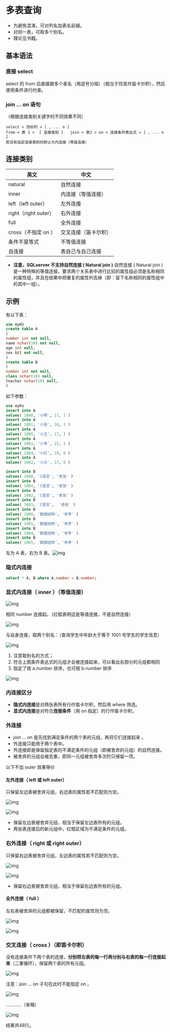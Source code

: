 # 多表查询

- 为避免混淆，可对列名加表名前缀。
- 对同一表，可取多个别名。
- 理论见书籍。

## 基本语法

### 直接 select

select 的 from 后直接跟多个表名（用逗号分隔）（相当于将其作笛卡尔积），然后使用条件进行约束。

### join ... on 语句

（根据连接类别关键字的不同效果不同）

```
select < 目标列 > [ , ... n ]
from < 表 1 >  [ 连接类别 ]   join < 表2 > on < 连接条件表达式 > [ , ... n ]
若没有指定连接类别则默认为内连接（等值连接）
```

## 连接类别

| 英文 | 中文 |
| ---- | ---- |
| natural			|		自然连接 |
| inner				|	内连接（等值连接）|
| left（left outer）		|	左外连接 |
| right（right outer）	|	右外连接 |
| full					|	全外连接 |
| cross（不指定 on ）	|	交叉连接（笛卡尔积） |
| 条件不是等式			|	不等值连接 |
| 自连接	|	表自己与自己连接 |

- **注意，SQLserver 不支持自然连接 ( Natural join )**
	自然连接 ( Natural join ) 是一种特殊的等值连接，要求两个关系表中进行比较的属性组必须是名称相同的属性组，并且在结果中把重复的属性列去掉（即：留下名称相同的属性组中的其中一组）。

## 示例

有以下表：

```sql
use myKU
create table A
(
number int not null,
name nchar(10) not null,
age int null, 
sex bit not null,
)
create table B
(
number int not null,
class nchar(10) null,
teachar nchar(10) null,
)
```

如下参数：

```sql
use myKu
insert into A
values( 1000, '小明', 17, 1 )
insert into A
values( 1001, '小张', 18, 1 )
insert into A
values( 1005, '小王', 17, 1 )
insert into A
values( 1003, '小李', 21, 1 )
insert into A
values( 1004, '小红', 19, 0 )
insert into A
values( 1002, '小兰', 17, 0 )

insert into B
values( 1000, 'C语言', '老张' )
insert into B
values( 1004, 'C语言', '老张' )
insert into B
values( 1002, 'C语言', '老张' )
insert into B
values( 1003, 'C语言',  '老张' )
insert into B
values( 1000, '数据结构', '老李' )
insert into B
values( 1001, '数据结构', '老李' )
insert into B
values( 1004, '数据结构', '老李' )
insert into B
values( 1005, '数据结构', '老李' )
```

左为 A 表，右为 B 表。![img](images/多表查询/clipboard.png)

### 隐式内连接

```sql
select * A, B where A.number = B.number;
```

### 显式内连接（ inner ）（等值连接）

![img](images/多表查询/clipboard-16410170361401.png)

相同 number 连接起。（红框表明这是等值连接，不是自然连接）

![img](images/多表查询/clipboard-16410170786792.png)

与自身连接，取两个别名：（查询学生中年龄大于等于 1001 号学生的学生信息）

![img](images/多表查询/clipboard-16410170977943.png)

1. 注意取别名的方式；
2. 符合上图条件表达式的元组才会被连接起来，可以看出右部分的元组都相同
3. 指定了按 a.number 排序，也可按 b.number 排序

![img](images/多表查询/clipboard-16410171242844.png)

### 内连接区分

- **隐式内连接**是对两张表所有行作笛卡尔积，然后用 where 筛选。
- **显式内连接**是对符合**连接条件**（用 on 指定）的行作笛卡尔积。

### 外连接

- join ... on 是先找到满足条件的两个表的元组，再将它们连接起来 。
- 外连接只能用于两个表中。
- 外连接即是保留指定表的不满足条件的元组（即被舍弃的元组）的自然连接。
- 被舍弃的元组会被去重，即同一元组被舍弃多次时只保留一项。

以下不加 outer 效果等价

#### 左外连接（ left 或 left outer）

只保留左边表被舍弃元组，右边表的属性若不匹配则为空。

![img](images/多表查询/clipboard-16410172060855.png)

![img](images/多表查询/clipboard-16410172110876.png)

- 保留左边表被舍弃元组，相当于保留左边表所有的元组。
- 两张表连接后的新元组中，红框区域为不满足条件的元组。

### 右外连接（ right 或 right outer）

只保留右边表被舍弃元组，左边表的属性若不匹配则为空。

![img](images/多表查询/clipboard-16410172465697.png)

![img](images/多表查询/clipboard-16410172509848.png)

- 保留右边表被舍弃元组，相当于保留右边表所有的元组。

#### 全外连接（ full ）

左右表被舍弃的元组都被保留，不匹配的属性则为空。

![img](images/多表查询/clipboard-16410172834849.png)

![img](images/多表查询/clipboard-164101728773010.png)

### 交叉连接（ cross ）（即笛卡尔积）

没有连接条件下两个表的连接，**分别将左表的每一行再分别与右表的每一行连接起来**（二重循环），保留两个表的所有元组。

![img](images/多表查询/clipboard-164101730947811.png)

注意：join ... on 子句在此时不能指定 on 。

![img](images/多表查询/clipboard-164101732693312.png)

…………（省略)

![img](images/多表查询/clipboard-164101734734013.png)

结果共48行。

